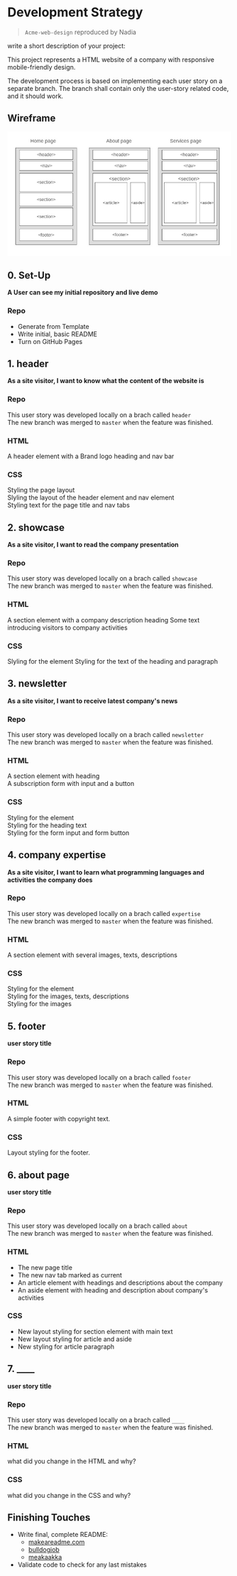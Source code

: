 # Development Strategy

> `Acme-web-design` reproduced by Nadia

write a short description of your project:

This project represents a HTML website of a company with responsive mobile-friendly design. 

The development process is based on implementing each user story on a separate branch. The branch shall contain only the user-story related code, and it should work.

## Wireframe

<!-- include a wireframe for your project in this repository, and display it here -->
<!-- wireframe.cc is a good site for getting started with wireframes -->

![wireframe](./img/wireframe_Acme_pages.jpg)

## 0. Set-Up

__A User can see my initial repository and live demo__

### Repo

- Generate from Template
- Write initial, basic README
- Turn on GitHub Pages

## 1. header

__As a site visitor, I want to know what the content of the website is__

### Repo

This user story was developed locally on a brach called `header`  
The new branch was merged to `master` when the feature was finished.

### HTML

A header element with a Brand logo heading and nav bar

### CSS

Styling the page layout  
Slyling the layout of the header element and nav element  
Styling text for the page title and nav tabs

## 2. showcase

__As a site visitor, I want to read the company presentation__

### Repo

This user story was developed locally on a brach called `showcase`  
The new branch was merged to `master` when the feature was finished.

### HTML

A section element with a company description heading
Some text introducing visitors to company activities

### CSS

Slyling for the element
Styling for the text of the heading and paragraph

## 3. newsletter

__As a site visitor, I want to receive latest company's news__

### Repo

This user story was developed locally on a brach called `newsletter`  
The new branch was merged to `master` when the feature was finished.

### HTML

A section element with heading  
A subscription form with input and a button  

### CSS

Styling for the element  
Styling for the heading text  
Styling for the form input and form button

## 4. company expertise

__As a site visitor, I want to learn what programming languages and activities the company does__

### Repo

This user story was developed locally on a brach called `expertise`  
The new branch was merged to `master` when the feature was finished.

### HTML

A section element with several images, texts, descriptions

### CSS

Styling for the element  
Styling for the images, texts, descriptions  
Styling for the images

## 5. footer

__user story title__

### Repo

This user story was developed locally on a brach called `footer`  
The new branch was merged to `master` when the feature was finished.

### HTML

A simple footer with copyright text.

### CSS

Layout styling for the footer.

## 6. about page

__user story title__

### Repo

This user story was developed locally on a brach called `about`  
The new branch was merged to `master` when the feature was finished.

### HTML

* The new page title
* The new nav tab marked as current
* An article element with headings and descriptions about the company
* An aside element with heading and description about company's activities

### CSS

* New layout styling for section element with main text
* New layout styling for article and aside
* New styling for article paragraph

## 7. ____

__user story title__

### Repo

This user story was developed locally on a brach called `____`  
The new branch was merged to `master` when the feature was finished.

### HTML

what did you change in the HTML and why?

### CSS

what did you change in the CSS and why?

## Finishing Touches

- Write final, complete README:
  - [makeareadme.com](https://www.makeareadme.com/)
  - [bulldogjob](https://bulldogjob.com/news/449-how-to-write-a-good-readme-for-your-github-project)
  - [meakaakka](https://medium.com/@meakaakka/a-beginners-guide-to-writing-a-kickass-readme-7ac01da88ab3)
- Validate code to check for any last mistakes
